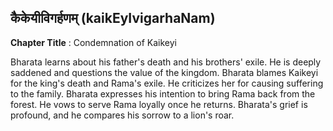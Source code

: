 ## कैकेयीविगर्हणम् (kaikEyIvigarhaNam)
**Chapter Title** : Condemnation of Kaikeyi

Bharata learns about his father's death and his brothers' exile. He is deeply saddened and questions the value of the kingdom. Bharata blames Kaikeyi for the king's death and Rama's exile. He criticizes her for causing suffering to the family. Bharata expresses his intention to bring Rama back from the forest. He vows to serve Rama loyally once he returns. Bharata's grief is profound, and he compares his sorrow to a lion's roar.